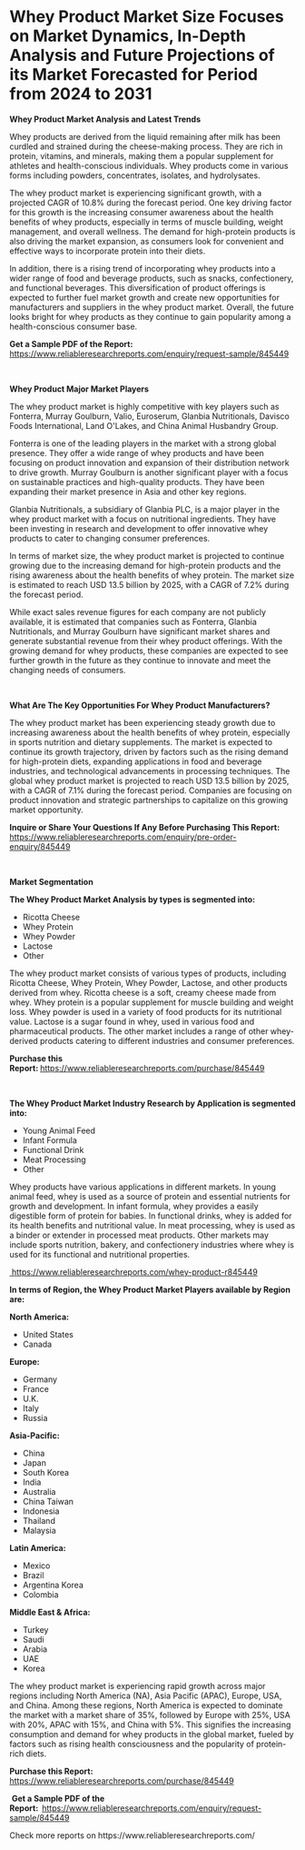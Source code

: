 <p><h1>Whey Product Market Size Focuses on Market Dynamics, In-Depth Analysis and Future Projections of its Market Forecasted for Period from 2024 to 2031</h1></p><p><strong>Whey Product Market Analysis and Latest Trends</strong></p>
<p><p>Whey products are derived from the liquid remaining after milk has been curdled and strained during the cheese-making process. They are rich in protein, vitamins, and minerals, making them a popular supplement for athletes and health-conscious individuals. Whey products come in various forms including powders, concentrates, isolates, and hydrolysates.</p><p>The whey product market is experiencing significant growth, with a projected CAGR of 10.8% during the forecast period. One key driving factor for this growth is the increasing consumer awareness about the health benefits of whey products, especially in terms of muscle building, weight management, and overall wellness. The demand for high-protein products is also driving the market expansion, as consumers look for convenient and effective ways to incorporate protein into their diets.</p><p>In addition, there is a rising trend of incorporating whey products into a wider range of food and beverage products, such as snacks, confectionery, and functional beverages. This diversification of product offerings is expected to further fuel market growth and create new opportunities for manufacturers and suppliers in the whey product market. Overall, the future looks bright for whey products as they continue to gain popularity among a health-conscious consumer base.</p></p>
<p><strong>Get a Sample PDF of the Report:&nbsp;</strong> <a href="https://www.reliableresearchreports.com/enquiry/request-sample/845449">https://www.reliableresearchreports.com/enquiry/request-sample/845449</a></p>
<p>&nbsp;</p>
<p><strong>Whey Product Major Market Players</strong></p>
<p><p>The whey product market is highly competitive with key players such as Fonterra, Murray Goulburn, Valio, Euroserum, Glanbia Nutritionals, Davisco Foods International, Land O'Lakes, and China Animal Husbandry Group. </p><p>Fonterra is one of the leading players in the market with a strong global presence. They offer a wide range of whey products and have been focusing on product innovation and expansion of their distribution network to drive growth. Murray Goulburn is another significant player with a focus on sustainable practices and high-quality products. They have been expanding their market presence in Asia and other key regions.</p><p>Glanbia Nutritionals, a subsidiary of Glanbia PLC, is a major player in the whey product market with a focus on nutritional ingredients. They have been investing in research and development to offer innovative whey products to cater to changing consumer preferences. </p><p>In terms of market size, the whey product market is projected to continue growing due to the increasing demand for high-protein products and the rising awareness about the health benefits of whey protein. The market size is estimated to reach USD 13.5 billion by 2025, with a CAGR of 7.2% during the forecast period.</p><p>While exact sales revenue figures for each company are not publicly available, it is estimated that companies such as Fonterra, Glanbia Nutritionals, and Murray Goulburn have significant market shares and generate substantial revenue from their whey product offerings. With the growing demand for whey products, these companies are expected to see further growth in the future as they continue to innovate and meet the changing needs of consumers.</p></p>
<p>&nbsp;</p>
<p><strong>What Are The Key Opportunities For Whey Product Manufacturers?</strong></p>
<p><p>The whey product market has been experiencing steady growth due to increasing awareness about the health benefits of whey protein, especially in sports nutrition and dietary supplements. The market is expected to continue its growth trajectory, driven by factors such as the rising demand for high-protein diets, expanding applications in food and beverage industries, and technological advancements in processing techniques. The global whey product market is projected to reach USD 13.5 billion by 2025, with a CAGR of 7.1% during the forecast period. Companies are focusing on product innovation and strategic partnerships to capitalize on this growing market opportunity.</p></p>
<p><strong>Inquire or Share Your Questions If Any Before Purchasing This Report:</strong> <a href="https://www.reliableresearchreports.com/enquiry/pre-order-enquiry/845449">https://www.reliableresearchreports.com/enquiry/pre-order-enquiry/845449</a></p>
<p>&nbsp;</p>
<p><strong>Market Segmentation</strong></p>
<p><strong>The Whey Product Market Analysis by types is segmented into:</strong></p>
<p><ul><li>Ricotta Cheese</li><li>Whey Protein</li><li>Whey Powder</li><li>Lactose</li><li>Other</li></ul></p>
<p><p>The whey product market consists of various types of products, including Ricotta Cheese, Whey Protein, Whey Powder, Lactose, and other products derived from whey. Ricotta cheese is a soft, creamy cheese made from whey. Whey protein is a popular supplement for muscle building and weight loss. Whey powder is used in a variety of food products for its nutritional value. Lactose is a sugar found in whey, used in various food and pharmaceutical products. The other market includes a range of other whey-derived products catering to different industries and consumer preferences.</p></p>
<p><strong>Purchase this Report:&nbsp;</strong><a href="https://www.reliableresearchreports.com/purchase/845449">https://www.reliableresearchreports.com/purchase/845449</a></p>
<p>&nbsp;</p>
<p><strong>The Whey Product Market Industry Research by Application is segmented into:</strong></p>
<p><ul><li>Young Animal Feed</li><li>Infant Formula</li><li>Functional Drink</li><li>Meat Processing</li><li>Other</li></ul></p>
<p><p>Whey products have various applications in different markets. In young animal feed, whey is used as a source of protein and essential nutrients for growth and development. In infant formula, whey provides a easily digestible form of protein for babies. In functional drinks, whey is added for its health benefits and nutritional value. In meat processing, whey is used as a binder or extender in processed meat products. Other markets may include sports nutrition, bakery, and confectionery industries where whey is used for its functional and nutritional properties.</p></p>
<p><a href="https://www.reliableresearchreports.com/whey-product-r845449">&nbsp;https://www.reliableresearchreports.com/whey-product-r845449</a></p>
<p><strong>In terms of Region, the Whey Product Market Players available by Region are:</strong></p>
<p>
    <p> <strong> North America: </strong>
        <ul>
            <li>United States</li>
            <li>Canada</li>
        </ul>
        </p> 
    <p> <strong> Europe: </strong>
        <ul>
            <li>Germany</li>
            <li>France</li>
            <li>U.K.</li>
            <li>Italy</li>
            <li>Russia</li>
        </ul>
        </p> 
    <p> <strong> Asia-Pacific: </strong>
        <ul>
            <li>China</li>
            <li>Japan</li>
            <li>South Korea</li>
            <li>India</li>
            <li>Australia</li>
            <li>China Taiwan</li>
            <li>Indonesia</li>
            <li>Thailand</li>
            <li>Malaysia</li>
        </ul>
        </p> 
    <p> <strong> Latin America: </strong>
        <ul>
            <li>Mexico</li>
            <li>Brazil</li>
            <li>Argentina Korea</li>
            <li>Colombia</li>
        </ul>
        </p> 
    <p> <strong> Middle East & Africa: </strong>
        <ul>
            <li>Turkey</li>
            <li>Saudi</li>
            <li>Arabia</li>
            <li>UAE</li>
            <li>Korea</li>
        </ul>
    </p>
    </p>
<p><p>The whey product market is experiencing rapid growth across major regions including North America (NA), Asia Pacific (APAC), Europe, USA, and China. Among these regions, North America is expected to dominate the market with a market share of 35%, followed by Europe with 25%, USA with 20%, APAC with 15%, and China with 5%. This signifies the increasing consumption and demand for whey products in the global market, fueled by factors such as rising health consciousness and the popularity of protein-rich diets.</p></p>
<p><strong>Purchase this Report: </strong><a href="https://www.reliableresearchreports.com/purchase/845449">https://www.reliableresearchreports.com/purchase/845449</a></p>
<p>&nbsp;<strong>Get a Sample PDF of the Report:&nbsp;&nbsp;</strong><a href="https://www.reliableresearchreports.com/enquiry/request-sample/845449">https://www.reliableresearchreports.com/enquiry/request-sample/845449</a></p>
<p><strong></strong></p>
<p>Check more reports on https://www.reliableresearchreports.com/</p>